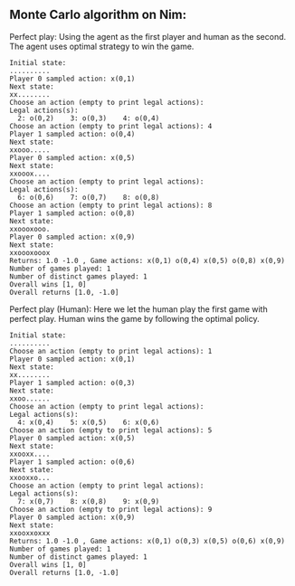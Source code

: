 ## Monte Carlo algorithm on Nim:

Perfect play: Using the agent as the first player and human as the second. The agent uses optimal strategy to win the game.

~~~
Initial state:
..........
Player 0 sampled action: x(0,1)
Next state:
xx........
Choose an action (empty to print legal actions): 
Legal actions(s):
  2: o(0,2)    3: o(0,3)    4: o(0,4)  
Choose an action (empty to print legal actions): 4
Player 1 sampled action: o(0,4)
Next state:
xxooo.....
Player 0 sampled action: x(0,5)
Next state:
xxooox....
Choose an action (empty to print legal actions): 
Legal actions(s):
  6: o(0,6)    7: o(0,7)    8: o(0,8)  
Choose an action (empty to print legal actions): 8
Player 1 sampled action: o(0,8)
Next state:
xxoooxooo.
Player 0 sampled action: x(0,9)
Next state:
xxoooxooox
Returns: 1.0 -1.0 , Game actions: x(0,1) o(0,4) x(0,5) o(0,8) x(0,9)
Number of games played: 1
Number of distinct games played: 1
Overall wins [1, 0]
Overall returns [1.0, -1.0]
~~~

Perfect play (Human): Here we let the human play the first game with perfect play. Human wins the game by following the optimal policy.

~~~
Initial state:
..........
Choose an action (empty to print legal actions): 1
Player 0 sampled action: x(0,1)
Next state:
xx........
Player 1 sampled action: o(0,3)
Next state:
xxoo......
Choose an action (empty to print legal actions): 
Legal actions(s):
  4: x(0,4)    5: x(0,5)    6: x(0,6)  
Choose an action (empty to print legal actions): 5
Player 0 sampled action: x(0,5)
Next state:
xxooxx....
Player 1 sampled action: o(0,6)
Next state:
xxooxxo...
Choose an action (empty to print legal actions): 
Legal actions(s):
  7: x(0,7)    8: x(0,8)    9: x(0,9)  
Choose an action (empty to print legal actions): 9
Player 0 sampled action: x(0,9)
Next state:
xxooxxoxxx
Returns: 1.0 -1.0 , Game actions: x(0,1) o(0,3) x(0,5) o(0,6) x(0,9)
Number of games played: 1
Number of distinct games played: 1
Overall wins [1, 0]
Overall returns [1.0, -1.0]
~~~



